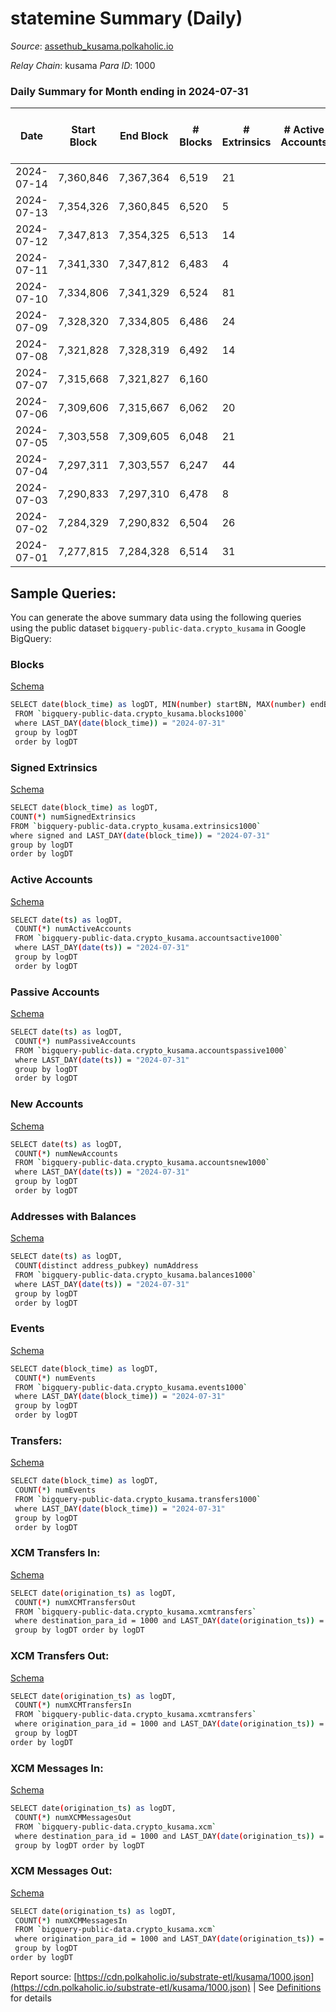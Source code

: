 # statemine Summary (Daily)

_Source_: [assethub_kusama.polkaholic.io](https://assethub_kusama.polkaholic.io)

*Relay Chain*: kusama
*Para ID*: 1000



### Daily Summary for Month ending in 2024-07-31


| Date    | Start Block | End Block | # Blocks | # Extrinsics | # Active Accounts | # Passive Accounts | # New Accounts | # Addresses | # Events  | # Transfers ($USD) | # XCM Transfers In ($USD) | # XCM Transfers Out ($USD) | # XCM In | # XCM Out | Issues |
|---------|-------------|-----------|----------|--------------|-------------------|--------------------|----------------|-------------|-----------|--------------------|---------------------------|----------------------------|----------|-----------|--------|
| 2024-07-14 | 7,360,846 | 7,367,364 | 6,519 | 21 |  |  |  | 67,882 | 13,774 | 533  |   |   |  |  |  |
| 2024-07-13 | 7,354,326 | 7,360,845 | 6,520 | 5 |  |  |  | 67,881 | 13,245 | 160  |   |   |  |  |  |
| 2024-07-12 | 7,347,813 | 7,354,325 | 6,513 | 14 |  |  |  | 67,880 | 13,603 | 408  |   |   |  |  |  |
| 2024-07-11 | 7,341,330 | 7,347,812 | 6,483 | 4 |  |  |  | 67,879 | 13,218 | 164  |   |   |  |  |  |
| 2024-07-10 | 7,334,806 | 7,341,329 | 6,524 | 81 |  |  |  | 67,878 | 15,027 | 1,268  |   |   |  |  |  |
| 2024-07-09 | 7,328,320 | 7,334,805 | 6,486 | 24 |  |  |  |  | 13,806 | 603  |   |   |  |  |  |
| 2024-07-08 | 7,321,828 | 7,328,319 | 6,492 | 14 |  |  |  |  | 13,573 | 430  |   |   |  |  |  |
| 2024-07-07 | 7,315,668 | 7,321,827 | 6,160 |  |  |  |  |  |  |   |   |   |  |  |  |
| 2024-07-06 | 7,309,606 | 7,315,667 | 6,062 | 20 |  |  |  |  | 12,846 | 488  |   |   |  |  |  |
| 2024-07-05 | 7,303,558 | 7,309,605 | 6,048 | 21 |  |  |  |  | 12,895 | 527  |   |   |  |  |  |
| 2024-07-04 | 7,297,311 | 7,303,557 | 6,247 | 44 |  |  |  |  | 13,871 | 969  |   |   |  |  |  |
| 2024-07-03 | 7,290,833 | 7,297,310 | 6,478 | 8 |  |  |  |  | 13,222 | 189  |   |   |  |  |  |
| 2024-07-02 | 7,284,329 | 7,290,832 | 6,504 | 26 |  |  |  |  | 13,872 | 657  |   |   |  |  |  |
| 2024-07-01 | 7,277,815 | 7,284,328 | 6,514 | 31 |  |  |  |  | 13,917 | 613  |   |   |  |  |  |

## Sample Queries:
You can generate the above summary data using the following queries using the public dataset `bigquery-public-data.crypto_kusama` in Google BigQuery:


### Blocks 

[Schema](https://github.com/colorfulnotion/substrate-etl/blob/main/schema/blocks.json)

```bash
SELECT date(block_time) as logDT, MIN(number) startBN, MAX(number) endBN, COUNT(*) numBlocks 
 FROM `bigquery-public-data.crypto_kusama.blocks1000`  
 where LAST_DAY(date(block_time)) = "2024-07-31" 
 group by logDT 
 order by logDT
```

### Signed Extrinsics 

[Schema](https://github.com/colorfulnotion/substrate-etl/blob/main/schema/extrinsics.json)

```bash
SELECT date(block_time) as logDT, 
COUNT(*) numSignedExtrinsics 
FROM `bigquery-public-data.crypto_kusama.extrinsics1000`  
where signed and LAST_DAY(date(block_time)) = "2024-07-31" 
group by logDT 
order by logDT
```

### Active Accounts 

[Schema](https://github.com/colorfulnotion/substrate-etl/blob/main/schema/accountsactive.json)

```bash
SELECT date(ts) as logDT, 
 COUNT(*) numActiveAccounts 
 FROM `bigquery-public-data.crypto_kusama.accountsactive1000` 
 where LAST_DAY(date(ts)) = "2024-07-31" 
 group by logDT 
 order by logDT
```

### Passive Accounts 

[Schema](https://github.com/colorfulnotion/substrate-etl/blob/main/schema/accountspassive.json)

```bash
SELECT date(ts) as logDT, 
 COUNT(*) numPassiveAccounts 
 FROM `bigquery-public-data.crypto_kusama.accountspassive1000` 
 where LAST_DAY(date(ts)) = "2024-07-31" 
 group by logDT 
 order by logDT
```

### New Accounts 

[Schema](https://github.com/colorfulnotion/substrate-etl/blob/main/schema/accountsnew.json)

```bash
SELECT date(ts) as logDT, 
 COUNT(*) numNewAccounts 
 FROM `bigquery-public-data.crypto_kusama.accountsnew1000` 
 where LAST_DAY(date(ts)) = "2024-07-31" 
 group by logDT
 order by logDT
```

### Addresses with Balances 

[Schema](https://github.com/colorfulnotion/substrate-etl/blob/main/schema/balances.json)

```bash
SELECT date(ts) as logDT,
 COUNT(distinct address_pubkey) numAddress 
 FROM `bigquery-public-data.crypto_kusama.balances1000` 
 where LAST_DAY(date(ts)) = "2024-07-31" 
 group by logDT 
 order by logDT
```

### Events 

[Schema](https://github.com/colorfulnotion/substrate-etl/blob/main/schema/events.json)

```bash
SELECT date(block_time) as logDT, 
 COUNT(*) numEvents 
 FROM `bigquery-public-data.crypto_kusama.events1000` 
 where LAST_DAY(date(block_time)) = "2024-07-31" 
 group by logDT 
 order by logDT
```

### Transfers:

[Schema](https://github.com/colorfulnotion/substrate-etl/blob/main/schema/transfers.json)

```bash
SELECT date(block_time) as logDT, 
 COUNT(*) numEvents 
 FROM `bigquery-public-data.crypto_kusama.transfers1000` 
 where LAST_DAY(date(block_time)) = "2024-07-31" 
 group by logDT 
 order by logDT
```

### XCM Transfers In: 

[Schema](https://github.com/colorfulnotion/substrate-etl/blob/main/schema/xcmtransfers.json)

```bash
SELECT date(origination_ts) as logDT, 
 COUNT(*) numXCMTransfersOut 
 FROM `bigquery-public-data.crypto_kusama.xcmtransfers` 
 where destination_para_id = 1000 and LAST_DAY(date(origination_ts)) = "2024-07-31" 
 group by logDT order by logDT
```

### XCM Transfers Out: 

[Schema](https://github.com/colorfulnotion/substrate-etl/blob/main/schema/xcmtransfers.json)

```bash
SELECT date(origination_ts) as logDT, 
 COUNT(*) numXCMTransfersIn 
 FROM `bigquery-public-data.crypto_kusama.xcmtransfers` 
 where origination_para_id = 1000 and LAST_DAY(date(origination_ts)) = "2024-07-31" 
 group by logDT 
order by logDT
```

### XCM Messages In: 

[Schema](https://github.com/colorfulnotion/substrate-etl/blob/main/schema/xcm.json)

```bash
SELECT date(origination_ts) as logDT, 
 COUNT(*) numXCMMessagesOut 
 FROM `bigquery-public-data.crypto_kusama.xcm` 
 where destination_para_id = 1000 and LAST_DAY(date(origination_ts)) = "2024-07-31" 
 group by logDT order by logDT
```

### XCM Messages Out: 

[Schema](https://github.com/colorfulnotion/substrate-etl/blob/main/schema/xcm.json)

```bash
SELECT date(origination_ts) as logDT, 
 COUNT(*) numXCMMessagesIn 
 FROM `bigquery-public-data.crypto_kusama.xcm` 
 where origination_para_id = 1000 and LAST_DAY(date(origination_ts)) = "2024-07-31" 
 group by logDT 
order by logDT
```


Report source: [https://cdn.polkaholic.io/substrate-etl/kusama/1000.json](https://cdn.polkaholic.io/substrate-etl/kusama/1000.json) | See [Definitions](/DEFINITIONS.md) for details
